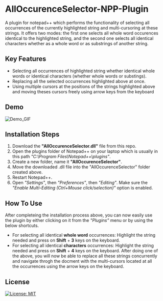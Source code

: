 # AllOccurenceSelector-NPP-Plugin
A plugin for notepad++ which performs the functionality of selecting all occurrences of the currently highlighted string and multi-cursoring at these strings. It offers two modes: the first one selects all whole word occurences identical to the highlighted string, and the second one selects all identical characters whether as a whole word or as substrings of another string.

## Key Features
- Selecting all occurrences of highlighted string whether identical whole words or identical characters (whether whole words or substings).
- Replacing all the selected occurrences highlighted above at once.
- Using multiple cursors at the positions of the strings highlighted above and moving theses cursors freely using arrow keys from the keyboard

## Demo
![Demo_GIF](https://github.com/LailaHammouda/AllOccurenceSelector-NPP-Plugin/assets/54313648/70112f37-10e2-4eb5-b3c5-f93f3b8e383f)

## Installation Steps
1. Download the **"AllOccurenceSelector.dll"** file from this repo.
2. Open the plugins folder of Notepad++ on your laptop which is usually in this path *"C:\Program Files\Notepad++\plugins"*.
3. Create a new folder, name it **"AllOccurenceSelector"**.
4. Move the downloaded .dll file into the "AllOccurenceSelector" folder created above.
5. Restart Notepad++.
6. Open *"Settings"*, then *"Preferences"*, then *"Editing"*. Make sure the *"Enable Multi-Editing (Ctrl+Mouse click/selection)"* option is enabled.

## How To Use
After completeing the installation process above, you can now easily use the plugin by either clicking on it from the *"Plugins"* menu or by using the below shortcuts.
- For selecting all identical **whole word** occurrences: Highlight the string needed and press on **Shift** + **3** keys on the keyboard.
- For selecting all identical **characters** occurrences: Highlight the string needed and press on **Shift** + **4** keys on the keyboard.
After doing one of the above, you will now be able to replace all these strings concurrently and navigate throgh the docment with the multi-cursors located at all the occurrences using the arrow keys on the keyboard.

## License
[![License: MIT](https://img.shields.io/badge/License-MIT-yellow.svg)](https://opensource.org/licenses/MIT)
